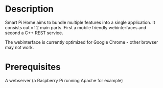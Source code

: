# Description
Smart Pi Home aims to bundle multiple features into a single application. It consists out of 2 main parts. First a mobile friendly webinterfaces and second a C++ REST service.

The webinterface is currently optimized for Google Chrome - other browser may not work.

# Prerequisites
A webserver (a Raspberry Pi running Apache for example)
